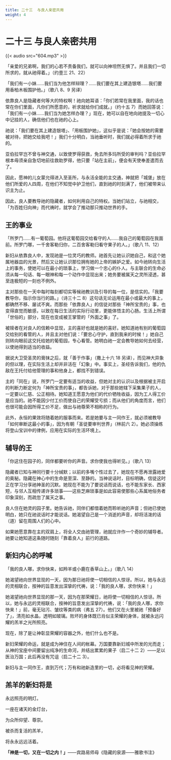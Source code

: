 ```yaml
---
title: 二十三  与良人亲密共用
weight: 4
---
```


# 二十三 与良人亲密共用

{{< audio src="604.mp3" >}}

「亲爱的兄弟啊，我们的心若不责备我们，就可以向神坦然无惧了。并且我们一切所求的，就从祂得着。」（约壹三 21、22）

「我们有一小妹……我们当为他怎样辩理？……我们要在其上建造银塔……我们要用香柏木板围护他。」（歌八 8、9 另译）

依靠良人是隐藏者何等大的特权啊！祂向她耳语：「你们若常在我里面，我的话也常在你们里面，凡你们所愿意的，祈求就给你们成就。」（约十五 7）而她回答说：「我们有一小妹……我们当为她怎样办理？」现在，她可以自在地向祂提及一切心中记挂的人，确信他们也在祂的心上。

祂说：「我们要在其上建造银塔」、「用板围护她」，这似乎是说：「她会按她的需要被对待，把她交给我吧！」我们十分明白，当祂垂听时，我们就必得着所求于祂的。

亚伯拉罕岂不曾与神交通，以致使罗得获救，免去所多玛所受的审判吗？亚伯拉罕根本毋须亲自急切地前往救助罗得，他只要「站在主前」，便会有天使奉差遣而去了。

因此，愿神的儿女蒙允得进入至圣所，与永活全能的主交通，神就把「城堡」放在他们所爱的人四周，在他们不知觉中护卫他们，直到祂的时刻满了，他们被带来认识主为止。

因此，良人要教导祂的隐藏者，如何利用自己的特权。当她们站立，与祂相交，「为百姓归向神」而代祷时，就学会了推动那只推动世界的手。

## 王的事业

「所罗门……有一葡萄园。他将这葡萄园交给看守的人……我自己的葡萄园在我面前。所罗门哪，一千舍客勒归你，二百舍客勒归看守果子的人。」（歌八 11、12）

新妇从依靠良人中，发现祂是一位灵巧的教师。祂首先让她认识她自己，和这个她属地器皿的光景，然后又让她认识那位拥有她的上帝的嫉妒之爱。如今祂转向生活上的事务，使她可以在最小的琐事上，学习做一个忠心的仆人。与主联合的生命必须从每一句话、每一眼神和每一个动作中显现出来；她务要被属天之灵所浸透，甚至连极短的一刻也不例外。

主对那些在一天中每时每刻都切实等候祂教训及引导的每一位，是信实的。「我要教导你，指示你当行的路。」（诗三十二 8）这句话无论运用在最小或最大的事上，都确然不移、屡试不爽。而那些「依靠良人」的信徒对那些「神所宝贵的」事，也变得直觉而敏感，以致在每日生活的实际行动里，更能体悟主的心肠。生活上所谓「世俗的」部分，现在也变成被王掌管的「外面之事」了。

被赎者在对良人的信赖中显现，主的喜好也就是她的喜好。她知道祂有别的葡萄园交给别的看管的人，并且主对他们说：「要忠心守护，直到我来的时候！」她自己则转向眼前这交托给她的葡萄园，专心看管。她明白祂一定会教导她如何去经营，以使祂得到适当的收益。

据说大卫受圣灵的膏抹之后，就「善于作事」（撒上十六 18 另译），而见神大异象的但以理，在实际生活上却并非活在「幻象」中。事实上，圣经告诉我们，他的仇敌在王托付给他管理的事和他身上，都找不到错误。

主的「同在」说，所罗门一定要有适当的收益，但她对主的认识以及根据被主开启的判断力断定何为「神所宝贵的事」，都告诉她，对于那些她辖下采集果子的人，一定要以仁慈、公正相待。她知道王愿意为他们的代价牺牲收益，因为工人得工价是应当的。祂不能因少付工价而使自己的荣耀受亏损；而从他们的角度而言，他们也很可能会因所得工价不足，做出与祂尊荣不相称的行为。

此外，永恒的果效将随着她的服事而来。若是她要与主一同作王，就必须被教导「如何审断这最小的事」，因为有朝「圣徒要审判世界」（林前六 2）。她必须操练将登山宝训中的律例，应用在实际的生活环境上。

## 辅导的王

「你这住在园子的，同伴都要听你的声音。求你使我也得听见。」（歌八 13）

隐藏者已知与神同行要十分缄默；以前的多嘴个性过去了，她现在不愿再泄露祂爱的奥秘。隐藏在神心中的生命是至深、至静的。当神说话时，目标明确，信徒这时正在学习分享祂神圣的沉默。她现在不能为了要说话而说话，也不能东家长、西家短，与邻人互相传递许多琐事——这些芝麻琐事是如此容易使那些心系属地俗务者印象深刻，而疏忽了属天之事。

良人住在她灵的园子里。她告诉祂，同伴们都借着她而聆听祂的声音；但祂已使她明白，她只在祂说话时才能说话。她渴望自己是一个消逝的声音，却将活泼的话（道）留在周围人们的心中。

如果她愿意靠在主的双肩上，将全人交由祂管理，祂就应许作一个奇妙的辅导者。祂要让她知道这条随时随刻「靠着良人」前行的道路。

## 新妇内心的呼喊

「我的良人哪，求你快来，如羚羊或小鹿在香草山上。」（歌八 14）

她渴望祂向世界显现的一天，因为那日祂将使一切相信的人惊讶。所以，她与永远的灵相联合，按神的旨意发出深挚的代祷，说：「我的良人哪，求你快来！」

她渴望祂向世界显现的那一天，因为在那荣耀日，祂将使一切相信的人惊讶。所以，她与永远的灵相联合，按神的旨意发出深挚的代祷，说：「我的良人哪，求你快来！」前，毫无玷污、皱纹等类的病（弗五 27）。他们又在火里被祂「预备好了」，清亮如水晶，透明如玻璃。败坏的身体既已肖似主荣耀的身体，就被永远闪耀的羔羊之光所照亮。

现在，除了是让神彰显荣耀的容器之外，他们什么也不是。

新妇荣耀的命运，就是成为神住在人间的帐幕。万国要靠新妇城中所发的光而走；从神的宝座中间要留出纯净的生命河，并结出累累的果子（启二十二 2）——足以医治万国；此后再没有咒诅（启二十二 3）。

新妇与主一同作王，直到万代；万有和祂新造里的一切，必将看见神的荣耀。

## 羔羊的新妇将是

永远照亮的明灯。

一座在诸天的金灯台，

为众所仰望、尊崇。

被杀而复活的羔羊，

将永永远远活着。

**「神是一切，又在一切之内！」**——宾路易师母《隐藏的泉源——雅歌书注》
